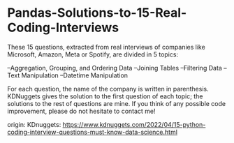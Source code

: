 # Pandas-Solutions-to-15-Real-Coding-Interviews

These 15 questions, extracted from real interviews of companies like Microsoft, Amazon, Meta or Spotify, are divided in 5 topics:

–Aggregation, Grouping, and Ordering Data
–Joining Tables
–Filtering Data
–Text Manipulation
–Datetime Manipulation

For each question, the name of the company is written in parenthesis. KDNuggets gives the solution to the first question of each topic; the solutions to the rest of questions are mine. If you think of any possible code improvement, please do not hesitate to contact me!

origin: KDnuggets: https://www.kdnuggets.com/2022/04/15-python-coding-interview-questions-must-know-data-science.html
